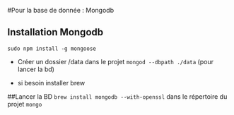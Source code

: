 #Pour la base de donnée : Mongodb

## Installation Mongodb
`sudo npm install -g mongoose`

- Créer un dossier /data dans le projet
`mongod --dbpath ./data` (pour lancer la bd)

- si besoin installer brew

##Lancer la BD
`brew install mongodb --with-openssl` dans le répertoire du projet
`mongo`
